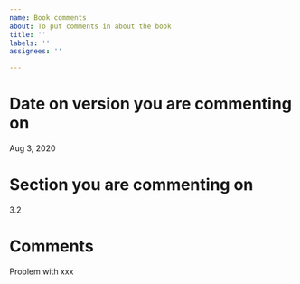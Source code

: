 ```yaml
---
name: Book comments
about: To put comments in about the book
title: ''
labels: ''
assignees: ''

---
```


# Date on version you are commenting on
Aug 3, 2020

# Section you are commenting on
3.2

# Comments
Problem with xxx

